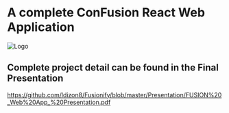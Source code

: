 # A complete ConFusion React Web Application 
![Logo](/Frontend/web/src/assets/fusion_logo.png)

## Complete project detail can be found in the Final Presentation
https://github.com/ldizon8/Fusionify/blob/master/Presentation/FUSION%20_Web%20App_%20Presentation.pdf
